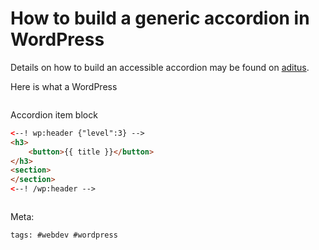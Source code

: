 # How to build a generic accordion in WordPress

Details on how to build an accessible accordion may be found on
[aditus].

Here is what a WordPress

```js
```

Accordion item block

```html
<--! wp:header {"level":3} -->
<h3>
    <button>{{ title }}</button>
</h3>
<section>
</section>
<--! /wp:header -->
```

```html

```

[aditus]: https://www.aditus.io/patterns/accordion/

Meta:

    tags: #webdev #wordpress
